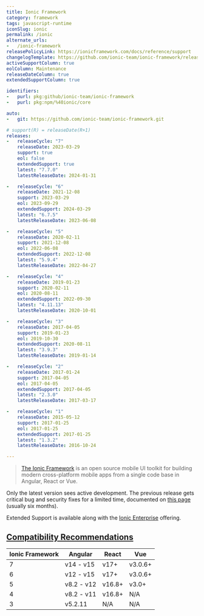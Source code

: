 ```yaml
---
title: Ionic Framework
category: framework
tags: javascript-runtime
iconSlug: ionic
permalink: /ionic
alternate_urls:
-   /ionic-framework
releasePolicyLink: https://ionicframework.com/docs/reference/support
changelogTemplate: https://github.com/ionic-team/ionic-framework/releases/tag/v__LATEST__
activeSupportColumn: true
eolColumn: Maintenance
releaseDateColumn: true
extendedSupportColumn: true

identifiers:
-   purl: pkg:github/ionic-team/ionic-framework
-   purl: pkg:npm/%40ionic/core

auto:
-   git: https://github.com/ionic-team/ionic-framework.git

# support(R) = releaseDate(R+1)
releases:
-   releaseCycle: "7"
    releaseDate: 2023-03-29
    support: true
    eol: false
    extendedSupport: true
    latest: "7.7.0"
    latestReleaseDate: 2024-01-31

-   releaseCycle: "6"
    releaseDate: 2021-12-08
    support: 2023-03-29
    eol: 2023-09-29
    extendedSupport: 2024-03-29
    latest: "6.7.5"
    latestReleaseDate: 2023-06-08

-   releaseCycle: "5"
    releaseDate: 2020-02-11
    support: 2021-12-08
    eol: 2022-06-08
    extendedSupport: 2022-12-08
    latest: "5.9.4"
    latestReleaseDate: 2022-04-27

-   releaseCycle: "4"
    releaseDate: 2019-01-23
    support: 2020-02-11
    eol: 2020-08-11
    extendedSupport: 2022-09-30
    latest: "4.11.13"
    latestReleaseDate: 2020-10-01

-   releaseCycle: "3"
    releaseDate: 2017-04-05
    support: 2019-01-23
    eol: 2019-10-30
    extendedSupport: 2020-08-11
    latest: "3.9.3"
    latestReleaseDate: 2019-01-14

-   releaseCycle: "2"
    releaseDate: 2017-01-24
    support: 2017-04-05
    eol: 2017-04-05
    extendedSupport: 2017-04-05
    latest: "2.3.0"
    latestReleaseDate: 2017-03-17

-   releaseCycle: "1"
    releaseDate: 2015-05-12
    support: 2017-01-25
    eol: 2017-01-25
    extendedSupport: 2017-01-25
    latest: "1.3.2"
    latestReleaseDate: 2016-10-24

---
```


> [The Ionic Framework](https://ionicframework.com) is an open source mobile UI toolkit for building
> modern cross-platform mobile apps from a single code base in Angular, React or Vue.

Only the latest version sees active development. The previous release gets critical bug and security
fixes for a limited time, documented on [this page](https://ionicframework.com/docs/reference/support#framework-maintenance-and-support-status)
(usually six months).

Extended Support is available along with the [Ionic Enterprise](https://ionic.io/enterprise) offering.


## [Compatibility Recommendations](https://ionicframework.com/docs/reference/support#compatibility-recommendations)

| Ionic Framework | Angular    | React  | Vue     |
|-----------------|------------|--------|---------|
| 7               | v14  - v15 | v17+   | v3.0.6+ |
| 6               | v12  - v15 | v17+   | v3.0.6+ |
| 5               | v8.2 - v12 | v16.8+ | v3.0+   |
| 4               | v8.2 - v11 | v16.8+ | N/A     |
| 3               | v5.2.11    | N/A    | N/A     |
